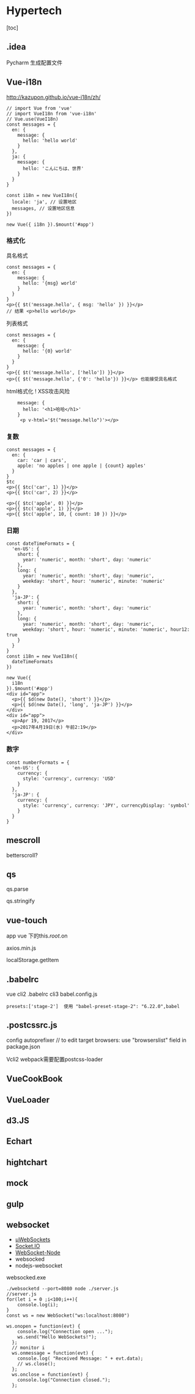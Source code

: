 # Hypertech

[toc]



##  .idea

Pycharm 生成配置文件

## Vue-i18n

http://kazupon.github.io/vue-i18n/zh/

```
// import Vue from 'vue'
// import VueI18n from 'vue-i18n'
// Vue.use(VueI18n)
const messages = {
  en: {
    message: {
      hello: 'hello world'
    }
  },
  ja: {
    message: {
      hello: 'こんにちは、世界'
    }
  }
}

const i18n = new VueI18n({
  locale: 'ja', // 设置地区
  messages, // 设置地区信息
})

new Vue({ i18n }).$mount('#app')
```

### 格式化

具名格式

```
const messages = {
  en: {
    message: {
      hello: '{msg} world'
    }
  }
}
<p>{{ $t('message.hello', { msg: 'hello' }) }}</p>
// 结果 <p>hello world</p>
```

列表格式

```
const messages = {
  en: {
    message: {
      hello: '{0} world'
    }
  }
}
<p>{{ $t('message.hello', ['hello']) }}</p>
<p>{{ $t('message.hello', {'0': 'hello'}) }}</p> 也能接受具名格式
```

html格式化  ! XSS攻击风险

```
    message: {
      hello: '<h1>哈哈</h1>'
    }
     <p v-html='$t("message.hello")'></p>
```

### 复数

```
const messages = {
  en: {
    car: 'car | cars',
    apple: 'no apples | one apple | {count} apples'
  }
}
$tc
<p>{{ $tc('car', 1) }}</p>
<p>{{ $tc('car', 2) }}</p>

<p>{{ $tc('apple', 0) }}</p>
<p>{{ $tc('apple', 1) }}</p>
<p>{{ $tc('apple', 10, { count: 10 }) }}</p>
```

### 日期

```
const dateTimeFormats = {
  'en-US': {
    short: {
      year: 'numeric', month: 'short', day: 'numeric'
    },
    long: {
      year: 'numeric', month: 'short', day: 'numeric',
      weekday: 'short', hour: 'numeric', minute: 'numeric'
    }
  },
  'ja-JP': {
    short: {
      year: 'numeric', month: 'short', day: 'numeric'
    },
    long: {
      year: 'numeric', month: 'short', day: 'numeric',
      weekday: 'short', hour: 'numeric', minute: 'numeric', hour12: true
    }
  }
}
const i18n = new VueI18n({
  dateTimeFormats
})

new Vue({
  i18n
}).$mount('#app')
<div id="app">
  <p>{{ $d(new Date(), 'short') }}</p>
  <p>{{ $d(new Date(), 'long', 'ja-JP') }}</p>
</div>
<div id="app">
  <p>Apr 19, 2017</p>
  <p>2017年4月19日(水) 午前2:19</p>
</div>
```

### 数字

```
const numberFormats = {
  'en-US': {
    currency: {
      style: 'currency', currency: 'USD'
    }
  },
  'ja-JP': {
    currency: {
      style: 'currency', currency: 'JPY', currencyDisplay: 'symbol'
    }
  }
}
```



## mescroll

betterscroll?

## qs

qs.parse

qs.stringify

## vue-touch

app vue 下的this.$root.$on

axios.min.js

localStorage.getItem

## .babelrc

vue cli2 .babelrc  cli3 babel.config.js

```
presets:['stage-2']  使用 "babel-preset-stage-2": "6.22.0",babel
```

## .postcssrc.js

config autoprefixer // to edit target browsers: use "browserslist" field in package.json

Vcli2 webpack需要配置postcss-loader

## VueCookBook

## VueLoader
## d3.JS

## Echart

## hightchart

## mock

## gulp

## websocket

- [µWebSockets](https://github.com/uWebSockets/uWebSockets)
- [Socket.IO](http://socket.io/)
- [WebSocket-Node](https://github.com/theturtle32/WebSocket-Node)
- websocked
- nodejs-websocket

websocked.exe

```
./websocketd --port=8080 node ./server.js
//server.js
for(let i = 0 ;i<100;i++){
	console.log(i);
}
const ws = new WebSocket("ws:localhost:8080")

ws.onopen = function(evt) { 
    console.log("Connection open ..."); 
    ws.send("Hello WebSockets!");
  };
  // monitor i
  ws.onmessage = function(evt) {
    console.log( "Received Message: " + evt.data);
    // ws.close();
  };
  ws.onclose = function(evt) {
    console.log("Connection closed.");
  }; 

```

